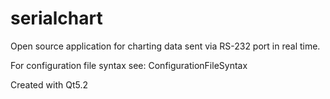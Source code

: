 # serialchart

Open source application for charting data sent via RS-232 port in real time.

For configuration file syntax see: ConfigurationFileSyntax

Created with Qt5.2
